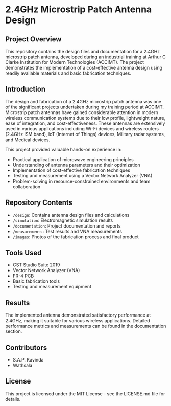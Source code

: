 # 2.4GHz Microstrip Patch Antenna Design

## Project Overview
This repository contains the design files and documentation for a 2.4GHz microstrip patch antenna, developed during an industrial training at Arthur C Clarke Institution for Modern Technologies (ACCIMT). The project demonstrates the implementation of a cost-effective antenna design using readily available materials and basic fabrication techniques.

## Introduction
The design and fabrication of a 2.4GHz microstrip patch antenna was one of the significant projects undertaken during my training period at ACCIMT. Microstrip patch antennas have gained considerable attention in modern wireless communication systems due to their low profile, lightweight nature, ease of integration, and cost-effectiveness. These antennas are extensively used in various applications including Wi-Fi devices and wireless routers (2.4GHz ISM band), IoT (Internet of Things) devices, Military radar systems, and Medical devices.

This project provided valuable hands-on experience in:
- Practical application of microwave engineering principles
- Understanding of antenna parameters and their optimization
- Implementation of cost-effective fabrication techniques
- Testing and measurement using a Vector Network Analyzer (VNA)
- Problem-solving in resource-constrained environments and team collaboration

## Repository Contents
- `/design`: Contains antenna design files and calculations
- `/simulation`: Electromagnetic simulation results
- `/documentation`: Project documentation and reports
- `/measurements`: Test results and VNA measurements
- `/images`: Photos of the fabrication process and final product

## Tools Used
- CST Studio Suite 2019
- Vector Network Analyzer (VNA)
- FR-4 PCB
- Basic fabrication tools 
- Testing and measurement equipment

## Results
The implemented antenna demonstrated satisfactory performance at 2.4GHz, making it suitable for various wireless applications. Detailed performance metrics and measurements can be found in the documentation section.

## Contributors
- S.A.P. Kavinda
- Wathsala

## License
This project is licensed under the MIT License - see the LICENSE.md file for details.
